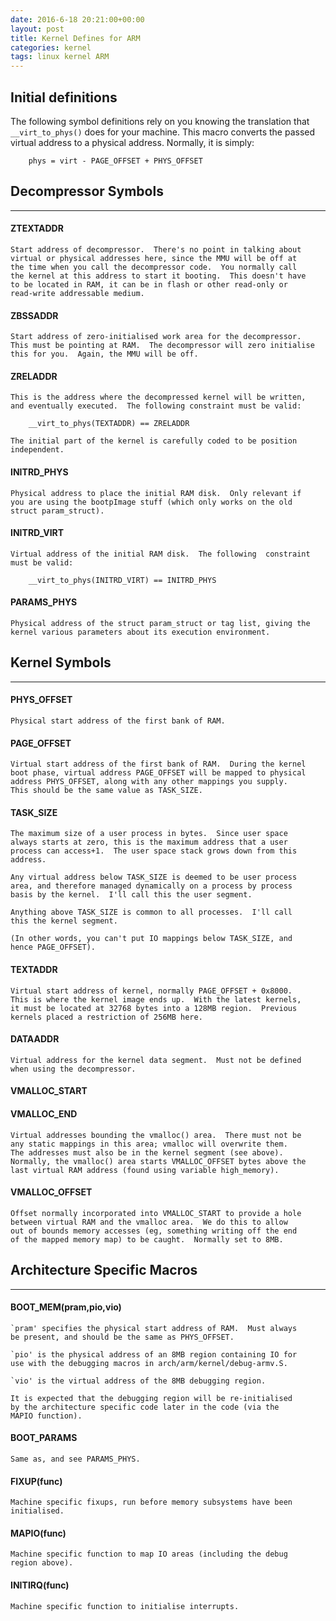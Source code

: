 ```yaml
---
date: 2016-6-18 20:21:00+00:00
layout: post
title: Kernel Defines for ARM
categories: kernel
tags: linux kernel ARM
---
```


Initial definitions
-------------------

The following symbol definitions rely on you knowing the translation that
`__virt_to_phys()` does for your machine.  This macro converts the passed
virtual address to a physical address.  Normally, it is simply:

		phys = virt - PAGE_OFFSET + PHYS_OFFSET

## Decompressor Symbols
---

#### ZTEXTADDR
	Start address of decompressor.  There's no point in talking about
	virtual or physical addresses here, since the MMU will be off at
	the time when you call the decompressor code.  You normally call
	the kernel at this address to start it booting.  This doesn't have
	to be located in RAM, it can be in flash or other read-only or
	read-write addressable medium.

#### ZBSSADDR
	Start address of zero-initialised work area for the decompressor.
	This must be pointing at RAM.  The decompressor will zero initialise
	this for you.  Again, the MMU will be off.

#### ZRELADDR
	This is the address where the decompressed kernel will be written,
	and eventually executed.  The following constraint must be valid:

		__virt_to_phys(TEXTADDR) == ZRELADDR

	The initial part of the kernel is carefully coded to be position
	independent.

#### INITRD_PHYS
	Physical address to place the initial RAM disk.  Only relevant if
	you are using the bootpImage stuff (which only works on the old
	struct param_struct).

#### INITRD_VIRT
	Virtual address of the initial RAM disk.  The following  constraint
	must be valid:

		__virt_to_phys(INITRD_VIRT) == INITRD_PHYS

#### PARAMS_PHYS
	Physical address of the struct param_struct or tag list, giving the
	kernel various parameters about its execution environment.


## Kernel Symbols
---


#### PHYS_OFFSET
	Physical start address of the first bank of RAM.

#### PAGE_OFFSET
	Virtual start address of the first bank of RAM.  During the kernel
	boot phase, virtual address PAGE_OFFSET will be mapped to physical
	address PHYS_OFFSET, along with any other mappings you supply.
	This should be the same value as TASK_SIZE.

#### TASK_SIZE
	The maximum size of a user process in bytes.  Since user space
	always starts at zero, this is the maximum address that a user
	process can access+1.  The user space stack grows down from this
	address.

	Any virtual address below TASK_SIZE is deemed to be user process
	area, and therefore managed dynamically on a process by process
	basis by the kernel.  I'll call this the user segment.

	Anything above TASK_SIZE is common to all processes.  I'll call
	this the kernel segment.

	(In other words, you can't put IO mappings below TASK_SIZE, and
	hence PAGE_OFFSET).

#### TEXTADDR
	Virtual start address of kernel, normally PAGE_OFFSET + 0x8000.
	This is where the kernel image ends up.  With the latest kernels,
	it must be located at 32768 bytes into a 128MB region.  Previous
	kernels placed a restriction of 256MB here.

#### DATAADDR
	Virtual address for the kernel data segment.  Must not be defined
	when using the decompressor.

#### VMALLOC_START
#### VMALLOC_END
	Virtual addresses bounding the vmalloc() area.  There must not be
	any static mappings in this area; vmalloc will overwrite them.
	The addresses must also be in the kernel segment (see above).
	Normally, the vmalloc() area starts VMALLOC_OFFSET bytes above the
	last virtual RAM address (found using variable high_memory).

#### VMALLOC_OFFSET
	Offset normally incorporated into VMALLOC_START to provide a hole
	between virtual RAM and the vmalloc area.  We do this to allow
	out of bounds memory accesses (eg, something writing off the end
	of the mapped memory map) to be caught.  Normally set to 8MB.

## Architecture Specific Macros
----

#### BOOT_MEM(pram,pio,vio)
	`pram' specifies the physical start address of RAM.  Must always
	be present, and should be the same as PHYS_OFFSET.

	`pio' is the physical address of an 8MB region containing IO for
	use with the debugging macros in arch/arm/kernel/debug-armv.S.

	`vio' is the virtual address of the 8MB debugging region.

	It is expected that the debugging region will be re-initialised
	by the architecture specific code later in the code (via the
	MAPIO function).

#### BOOT_PARAMS
	Same as, and see PARAMS_PHYS.

#### FIXUP(func)
	Machine specific fixups, run before memory subsystems have been
	initialised.

#### MAPIO(func)
	Machine specific function to map IO areas (including the debug
	region above).

#### INITIRQ(func)
	Machine specific function to initialise interrupts.


